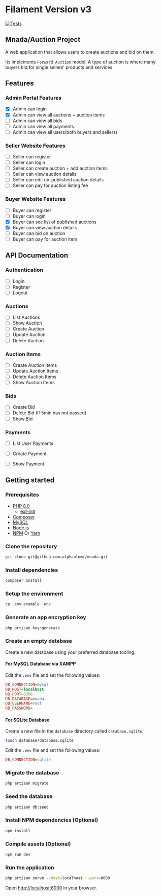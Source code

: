 # Filament Version v3

[![Tests](https://github.com/alphaolomi/mnada/actions/workflows/run-tests.yml/badge.svg)](https://github.com/alphaolomi/mnada/actions/workflows/run-tests.yml)

## Mnada/Auction Project

A web application that allows users to create auctions and bid on them.

Its implements `Forward Auction` model. A type of auction is where many buyers bid for single sellers’ products and services.

## Features

### Admin Portal Features

-   [x] Admin can login
-   [x] Admin can view all auctions + auction items
-   [ ] Admin can view all bids
-   [ ] Admin can view all payments
-   [ ] Admin can view all users(both buyers and sellers)

### Seller Website Features

-   [ ] Seller can register
-   [ ] Seller can login
-   [ ] Seller can create auction + add auction items
-   [ ] Seller can view auction details
-   [ ] Seller can edit un-published auction details
-   [ ] Seller can pay for auction listing fee

### Buyer Website Features

-   [ ] Buyer can register
-   [ ] Buyer can login
-   [x] Buyer can see list of published auctions
-   [x] Buyer can view auction details
-   [ ] Buyer can bid on auction
-   [ ] Buyer can pay for auction item

## API Documentation

### Authentication

-   [ ] Login
-   [ ] Register
-   [ ] Logout

### Auctions

-   [ ] List Auctions
-   [ ] Show Auction
-   [ ] Create Auction
-   [ ] Update Auction
-   [ ] Delete Auction

### Auction Items

-   [ ] Create Auction Items
-   [ ] Update Auction Items
-   [ ] Delete Auction Items
-   [ ] Show Auction Items

### Bids

-   [ ] Create Bid
-   [ ] Delete Bid (If 5min has not passed)
-   [ ] Show Bid

### Payments

-   [ ] List User Payments
-   [ ] Create Payment
-   [ ] Show Payment


## Getting started

### Prerequisites

- [PHP 8.0](https://www.php.net/downloads)
    - [ext-intl](https://www.php.net/manual/en/intl.installation.php)
- [Composer](https://getcomposer.org/download/)
- [MySQL](https://www.mysql.com/downloads/)
- [Node.js](https://nodejs.org/en/download/)
- [NPM](https://www.npmjs.com/get-npm) Or [Yarn](https://classic.yarnpkg.com/en/docs/install/)


### Clone the repository

```bash
git clone git@github.com:alphaolomi/mnada.git
```
### Install dependencies

```bash
composer install
```

### Setup the environment

```bash
cp .env.example .env
```

### Generate an app encryption key

```bash
php artisan key:generate
```

### Create an empty database

Create a new database using your preferred database tooling.

#### For MySQL Database via XAMPP

Edit the `.env` file and set the following values:

```ini
DB_CONNECTION=mysql
DB_HOST=localhost
DB_PORT=3306
DB_DATABASE=mnada
DB_USERNAME=root
DB_PASSWORD=
``` 

#### For SQLite Database

Create a new file in the `database` directory called `database.sqlite`.

```bash
touch database/database.sqlite
```

Edit the `.env` file and set the following values:
```ini
DB_CONNECTION=sqlite
```


### Migrate the database

```bash
php artisan migrate
```

### Seed the database

```bash
php artisan db:seed
```

### Install NPM dependencies (Optional)

```bash
npm install
```

### Compile assets (Optional)

```bash
npm run dev
```


### Run the application

```bash
php artisan serve --host=localhost --port=8000
```

Open [http://localhost:8000](http://localhost:8000) in your browser.
